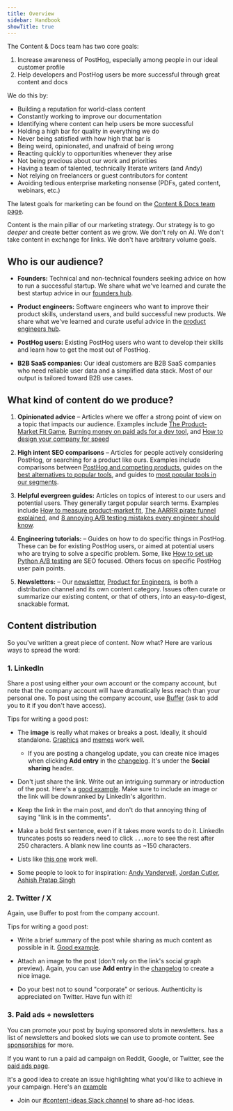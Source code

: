 ```yaml
---
title: Overview
sidebar: Handbook
showTitle: true
---
```


The Content & Docs team has two core goals:

1. Increase awareness of PostHog, especially among people in our ideal customer profile
2. Help developers and PostHog users be more successful through great content and docs

We do this by:

- Building a reputation for world-class content
- Constantly working to improve our documentation
- Identifying where content can help users be more successful
- Holding a high bar for quality in everything we do
- Never being satisfied with how high that bar is
- Being weird, opinionated, and unafraid of being wrong
- Reacting quickly to opportunities whenever they arise
- Not being precious about our work and priorities
- Having a team of talented, technically literate writers (and Andy)
- Not relying on freelancers or guest contributors for content
- Avoiding tedious enterprise marketing nonsense (PDFs, gated content, webinars, etc.)

The latest goals for marketing can be found on the [Content & Docs team page](/teams/marketing).

Content is the main pillar of our marketing strategy. Our strategy is to go _deeper_ and create better content as we grow. We don't rely on AI. We don't take content in exchange for links. We don't have arbitrary volume goals.

## Who is our audience?

- **Founders:** Technical and non-technical founders seeking advice on how to run a successful startup. We share what we've learned and curate the best startup advice in our [founders hub](/founders).

- **Product engineers:** Software engineers who want to improve their product skills, understand users, and build successful new products. We share what we've learned and curate useful advice in the [product engineers hub](/product-engineers).

- **PostHog users:** Existing PostHog users who want to develop their skills and learn how to get the most out of PostHog.

- **B2B SaaS companies:** Our ideal customers are B2B SaaS companies who need reliable user data and a simplified data stack. Most of our output is tailored toward B2B use cases.

## What kind of content do we produce?

1. **Opinionated advice** – Articles where we offer a strong point of view on a topic that impacts our audience. Examples include [The Product-Market Fit Game](/founders/product-market-fit-game), [Burning money on paid ads for a dev tool](/founders/dev-marketing-paid-ads), and [How to design your company for speed](https://newsletter.posthog.com/p/how-to-design-your-company-for-speed) 

2. **High intent SEO comparisons** – Articles for people actively considering PostHog, or searching for a product like ours. Examples include comparisons between [PostHog and competing products](/blog/tags/comparisons), guides on the [best alternatives to popular tools](/blog/best-heap-alternatives), and guides to [most popular tools in our segments](/blog/best-open-source-ab-testing-tools).

3. **Helpful evergreen guides:** Articles on topics of interest to our users and potential users. They generally target popular search terms. Examples include [How to measure product-market fit](/founders/measure-product-market-fit), [The AARRR pirate funnel explained](/product-engineers/aarrr-pirate-funnel), and [8 annoying A/B testing mistakes every engineer should know](/product-engineers/ab-testing-mistakes).

4. **Engineering tutorials:** – Guides on how to do specific things in PostHog. These can be for existing PostHog users, or aimed at potential users who are trying to solve a specific problem. Some, like [How to set up Python A/B testing](/tutorials/python-ab-testing) are SEO focused. Others focus on specific PostHog user pain points.

5. **Newsletters:** – Our [newsletter](/handbook/content-and-docs/newsletter), [Product for Engineers](https://newsletter.posthog.com), is both a distribution channel and its own content category. Issues often curate or summarize our existing content, or that of others, into an easy-to-digest, snackable format. 

## Content distribution

So you've written a great piece of content. Now what? Here are various ways to spread the word:

### 1. LinkedIn

Share a post using either your own account or the company account, but note that the company account will have dramatically less reach than your personal one. To post using the company account, use [Buffer](https://buffer.com/) (ask <TeamMember name="Andy Vandervell" /> to add you to it if you don't have access).

Tips for writing a good post:

- The **image** is really what makes or breaks a post. Ideally, it should standalone. [Graphics](https://www.linkedin.com/posts/andyvandervell_in-the-last-two-months-weve-had-900-people-activity-7231695253437661186-j5hg) and [memes](https://www.linkedin.com/posts/andyvandervell_whats-the-difference-between-a-software-activity-7245386804491620355-4dR6) work well.

  - If you are posting a changelog update, you can create nice images when clicking **Add entry** in the [changelog](/changelog/). It's under the **Social sharing** header.

- Don't just share the link. Write out an intriguing summary or introduction of the post. Here's a [good example](https://www.linkedin.com/feed/update/urn:li:activity:7257340218159116289). Make sure to include an image or the link will be downranked by LinkedIn's algorithm.

- Keep the link in the main post, and don't do that annoying thing of saying "link is in the comments".

- Make a bold first sentence, even if it takes more words to do it. LinkedIn truncates posts so readers need to click `...more` to see the rest after 250 characters. A blank new line counts as ~150 characters.

- Lists like [this one](https://www.linkedin.com/posts/andyvandervell_at-many-companies-product-management-looks-activity-7270439313199226881-MH4z) work well.

- Some people to look to for inspiration: [Andy Vandervell](https://www.linkedin.com/in/andyvandervell/), [Jordan Cutler](https://www.linkedin.com/in/jordancutler1), [Ashish Pratap Singh](https://www.linkedin.com/in/ashishps1/)

### 2. Twitter / X

Again, use Buffer to post from the company account.

Tips for writing a good post:

- Write a brief summary of the post while sharing as much content as possible in it. [Good example](https://x.com/posthog/status/1851571551314825375).

- Attach an image to the post (don't rely on the link's social graph preview). Again, you can use **Add entry** in the [changelog](/changelog/) to create a nice image.

- Do your best not to sound "corporate" or serious. Authenticity is appreciated on Twitter. Have fun with it!

### 3. Paid ads + newsletters

You can promote your post by buying sponsored slots in newsletters. <TeamMember name="Ian Vanagas" /> has a list of newsletters and booked slots we can use to promote content. See [sponsorships](/handbook/growth/marketing/open-source-sponsorship) for more.

If you want to run a paid ad campaign on Reddit, Google, or Twitter, see the [paid ads page](/handbook/growth/marketing/paid-ads).

It's a good idea to create an issue highlighting what you'd like to achieve in your campaign. Here's an [example](https://github.com/PostHog/posthog.com/issues/9646)

- Join our [#content-ideas Slack channel](https://posthog.slack.com/archives/C015CRUQR7Y) to share ad-hoc ideas.